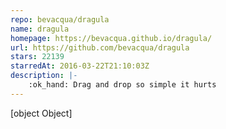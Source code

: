 ```yaml
---
repo: bevacqua/dragula
name: dragula
homepage: https://bevacqua.github.io/dragula/
url: https://github.com/bevacqua/dragula
stars: 22139
starredAt: 2016-03-22T21:10:03Z
description: |-
    :ok_hand: Drag and drop so simple it hurts
---
```


[object Object]

